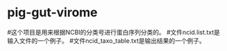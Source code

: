 # pig-gut-virome
#这个项目是用来根据NCBI的分类号进行蛋白序列分类的。
#文件ncid.list.txt是输入文件的一个例子。
#文件ncid_taxo_table.txt是输出结果的一个例子。
